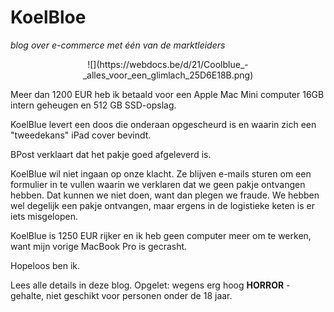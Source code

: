 # KoelBloe
*blog over e-commerce met één van de marktleiders*

<center>
![](https://webdocs.be/d/21/Coolblue_-_alles_voor_een_glimlach_25D6E18B.png)
</center>

Meer dan 1200 EUR heb ik betaald voor een Apple Mac Mini computer 16GB intern geheugen en 512 GB SSD-opslag.

KoelBlue levert een doos die onderaan opgescheurd is en waarin zich een "tweedekans" iPad cover bevindt. 

BPost verklaart dat het pakje goed afgeleverd is. 

KoelBlue wil niet ingaan op onze klacht. Ze blijven e-mails sturen om een formulier in te vullen waarin we verklaren dat we geen pakje ontvangen hebben. Dat kunnen we niet doen, want dan plegen we fraude. We hebben wel degelijk een pakje ontvangen, maar ergens in de logistieke keten is er iets misgelopen. 

KoelBlue is 1250 EUR rijker en ik heb geen computer meer om te werken, want mijn vorige MacBook Pro is gecrasht. 

Hopeloos ben ik.

Lees alle details in deze blog. Opgelet: wegens erg hoog **HORROR** - gehalte, niet geschikt voor personen onder de 18 jaar.
